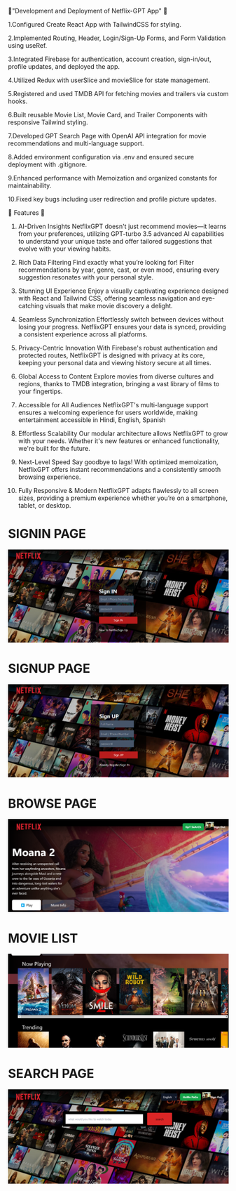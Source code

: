🚀"Development and Deployment of Netflix-GPT App" 🚀


1.Configured Create React App with TailwindCSS for styling.

2.Implemented Routing, Header, Login/Sign-Up Forms, and Form Validation using useRef.

3.Integrated Firebase for authentication, account creation, sign-in/out, profile updates, and deployed the app.

4.Utilized Redux with userSlice and movieSlice for state management.

5.Registered and used TMDB API for fetching movies and trailers via custom hooks.

6.Built reusable Movie List, Movie Card, and Trailer Components with responsive Tailwind styling.

7.Developed GPT Search Page with OpenAI API integration for movie recommendations and multi-language support.

8.Added environment configuration via .env and ensured secure deployment with .gitignore.

9.Enhanced performance with Memoization and organized constants for maintainability.

10.Fixed key bugs including user redirection and profile picture updates.








🚀 Features 🚀


1. AI-Driven Insights
NetflixGPT doesn't just recommend movies—it learns from your preferences, utilizing GPT-turbo 3.5  advanced AI capabilities to understand your unique taste and offer tailored suggestions that evolve with your viewing habits.

2. Rich Data Filtering
Find exactly what you’re looking for! Filter recommendations by year, genre, cast, or even mood, ensuring every suggestion resonates with your personal style.

3. Stunning UI Experience
Enjoy a visually captivating experience designed with React and Tailwind CSS, offering seamless navigation and eye-catching visuals that make movie discovery a delight.

4. Seamless Synchronization
Effortlessly switch between devices without losing your progress. NetflixGPT ensures your data is synced, providing a consistent experience across all platforms.

5. Privacy-Centric Innovation
With Firebase's robust authentication and protected routes, NetflixGPT is designed with privacy at its core, keeping your personal data and viewing history secure at all times.

6. Global Access to Content
Explore movies from diverse cultures and regions, thanks to TMDB integration, bringing a vast library of films to your fingertips.

7. Accessible for All Audiences
NetflixGPT's multi-language support ensures a welcoming experience for users worldwide, making entertainment accessible in Hindi, English, Spanish

8. Effortless Scalability
Our modular architecture allows NetflixGPT to grow with your needs. Whether it's new features or enhanced functionality, we're built for the future.

9. Next-Level Speed
Say goodbye to lags! With optimized memoization, NetflixGPT offers instant recommendations and a consistently smooth browsing experience.

10. Fully Responsive & Modern
NetflixGPT adapts flawlessly to all screen sizes, providing a premium experience whether you’re on a smartphone, tablet, or desktop.





# SIGNIN PAGE 
![image alt](https://github.com/heyayush87/Netflix-GPT/blob/7dc4e7ec559451241c8aa34983096084f7a6262c/Screenshot%202024-11-29%20174715.png)
# SIGNUP PAGE 
![image alt](https://github.com/heyayush87/Netflix-GPT/blob/main/Screenshot%202024-11-29%20174737.png?raw=true)
# BROWSE PAGE
![image alt](https://github.com/heyayush87/Netflix-GPT/blob/main/Screenshot%202024-11-29%20174841.png?raw=true)
# MOVIE LIST 
![image alt](https://github.com/heyayush87/Netflix-GPT/blob/main/Screenshot%202024-11-29%20174919.png?raw=true)
# SEARCH PAGE
![image alt](https://github.com/heyayush87/Netflix-GPT/blob/main/Screenshot%202024-11-29%20175008.png?raw=true)

